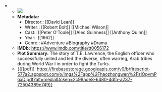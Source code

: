 - 
    - ![](https://m.media-amazon.com/images/M/MV5BYWY5ZjhjNGYtZmI2Ny00ODM0LWFkNzgtZmI1YzA2N2MxMzA0XkEyXkFqcGdeQXVyNjUwNzk3NDc@._V1_SX300.jpg)  
    - **Metadata:**
        - Director:: [[David Lean]]
        - Writer:: [[Robert Bolt]] [[Michael Wilson]]
        - Cast:: [[Peter O'Toole]] [[Alec Guinness]] [[Anthony Quinn]]
        - Year:: [[1962]]
        - Genre:: #Adventure #Biography #Drama
    - **IMDb:** https://www.imdb.com/title/tt0056172
    - **Plot Summary:** The story of T.E. Lawrence, the English officer who successfully united and led the diverse, often warring, Arab tribes during World War I in order to fight the Turks.
    - {{[[pdf]]: https://firebasestorage.googleapis.com/v0/b/firescript-577a2.appspot.com/o/imgs%2Fapp%2Fhaozhongwen%2FzIOpvmPoxD.pdf?alt=media&token=2c98ade8-6480-4dfa-a237-72504389e749}}
